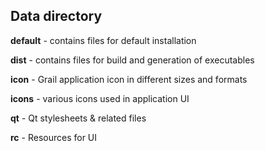 Data directory
--------------

**default** - contains files for default installation

**dist** - contains files for build and generation of executables

**icon** - Grail application icon in different sizes and formats

**icons** - various icons used in application UI

**qt** - Qt stylesheets & related files

**rc** - Resources for UI